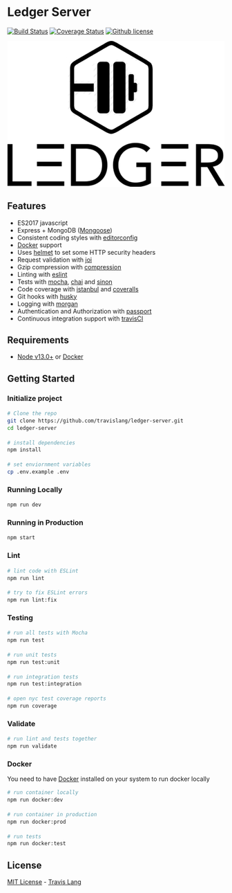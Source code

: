 # Ledger Server
[![Build Status](https://travis-ci.com/travislang/ledger-server.svg?token=qYtpLcyvYQgxDz86LdvJ&branch=master)](https://travis-ci.com/travislang/ledger-server) [![Coverage Status](https://coveralls.io/repos/github/danielfsousa/express-rest-es2017-boilerplate/badge.svg?branch=master)](https://coveralls.io/github/danielfsousa/express-rest-es2017-boilerplate?branch=master)
[![Github license](https://img.shields.io/badge/license-MIT-blue)](LICENSE.md)



![Ledger logo](/public/images/ledger-logo.png)



## Features

 - ES2017 javascript
 - Express + MongoDB ([Mongoose](http://mongoosejs.com/))
 - Consistent coding styles with [editorconfig](http://editorconfig.org)
 - [Docker](https://www.docker.com/) support
 - Uses [helmet](https://github.com/helmetjs/helmet) to set some HTTP security headers
 - Request validation with [joi](https://github.com/hapijs/joi)
 - Gzip compression with [compression](https://github.com/expressjs/compression)
 - Linting with [eslint](http://eslint.org)
 - Tests with [mocha](https://mochajs.org), [chai](http://chaijs.com) and [sinon](http://sinonjs.org)
 - Code coverage with [istanbul](https://istanbul.js.org) and [coveralls](https://coveralls.io)
 - Git hooks with [husky](https://github.com/typicode/husky) 
 - Logging with [morgan](https://github.com/expressjs/morgan)
 - Authentication and Authorization with [passport](http://passportjs.org)
 - Continuous integration support with [travisCI](https://travis-ci.org)

## Requirements

 - [Node v13.0+](https://nodejs.org/en/download/current/) or [Docker](https://www.docker.com/)

## Getting Started

### Initialize project

```bash
# Clone the repo
git clone https://github.com/travislang/ledger-server.git
cd ledger-server

# install dependencies
npm install

# set enviornment variables
cp .env.example .env
```

### Running Locally

```bash
npm run dev
```

### Running in Production

```bash
npm start
```

### Lint

```bash
# lint code with ESLint
npm run lint

# try to fix ESLint errors
npm run lint:fix
```

### Testing

```bash
# run all tests with Mocha
npm run test

# run unit tests
npm run test:unit

# run integration tests
npm run test:integration

# open nyc test coverage reports
npm run coverage
```

### Validate

```bash
# run lint and tests together
npm run validate
```

### Docker

You need to have [Docker](https://www.docker.com/) installed on your system to run docker locally

```bash
# run container locally
npm run docker:dev

# run container in production
npm run docker:prod

# run tests
npm run docker:test
```


## License

[MIT License](LICENSE.md) - [Travis Lang](https://github.com/travislang)
